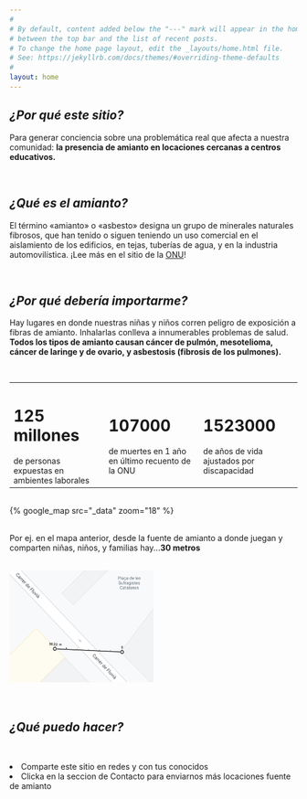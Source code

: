 ```yaml
---
#
# By default, content added below the "---" mark will appear in the home page
# between the top bar and the list of recent posts.
# To change the home page layout, edit the _layouts/home.html file.
# See: https://jekyllrb.com/docs/themes/#overriding-theme-defaults
#
layout: home
---
```

<h2><i>¿Por qué este sitio?</i></h2>
<p>
  Para generar conciencia sobre una problemática real que afecta a nuestra comunidad: <b>la presencia de
    amianto en locaciones cercanas a centros educativos.</b>
</p>
<br>
<h2><i>¿Qué es el amianto?</i></h2>
<p>
   El término «amianto» o «asbesto» designa un grupo de minerales naturales fibrosos, que han tenido o siguen teniendo
   un uso comercial en el aislamiento de los edificios, en tejas, tuberías de agua, y en la industria automovilística.
   ¡Lee más en el sitio de la <a href="https://www.who.int/es/news-room/fact-sheets/detail/asbestos-elimination-of-asbestos-related-diseases">ONU</a>!
</p>
<br>
<h2><i>¿Por qué debería importarme?</i></h2>
<p>
   Hay lugares en donde nuestras niñas y niños corren peligro de exposición a fibras de amianto. Inhalarlas conlleva a innumerables problemas
   de salud. <b>Todos los tipos de amianto causan cáncer de pulmón, mesotelioma, cáncer de laringe y de ovario, y asbestosis (fibrosis de los pulmones).</b>
</p>
<br>
<p>
  <table style="width:100%">
    <tr>
      <td><h1>125 millones</h1> de personas expuestas en ambientes laborales</td>
      <td><h1>107000</h1> de muertes en 1 año en último recuento de la ONU</td>
      <td><h1>1523000</h1> de años de vida ajustados por discapacidad</td>
    </tr>
  </table>
</p>
<br>
<div>
  {% google_map src="_data" zoom="18" %}
</div>
<br>
<div>
  <p>Por ej. en el mapa anterior, desde la fuente de amianto a donde juegan y comparten niñas, niños, y familias hay...<b>30 metros</b></p>
  <br>
  <img src="assets/measure.png" width="50%" height="50%" class="center">
</div>
<br>
<br>
<h2><i>¿Qué puedo hacer?</i></h2>
<br>
<p>
   <li>Comparte este sitio en redes y con tus conocidos</li>
   <li>Clicka en la seccion de Contacto para enviarnos más locaciones fuente de amianto</li>
</p>